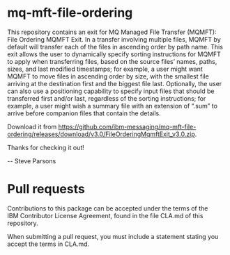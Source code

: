 mq-mft-file-ordering
====================
This repository contains an exit for MQ Managed File Transfer (MQMFT): File Ordering MQMFT Exit. In a transfer involving multiple files, MQMFT by default will transfer each of the files in ascending order by path name. This exit allows the user to dynamically specify sorting instructions for MQMFT to apply when transferring files, based on the source files’ names, paths, sizes, and last modified timestamps; for example, a user might want MQMFT to move files in ascending order by size, with the smallest file arriving at the destination first and the biggest file last. Optionally, the user can also use a positioning capability to specify input files that should be transferred first and/or last, regardless of the sorting instructions; for example, a user might wish a summary file with an extension of “.sum” to arrive before companion files that contain the details. 

Download it from https://github.com/ibm-messaging/mq-mft-file-ordering/releases/download/v3.0/FileOrderingMqmftExit_v3.0.zip.

Thanks for checking it out! 

-- Steve Parsons


 
Pull requests                                                                                           
=============                                                                                           
Contributions to this package can be accepted under the terms of the                                    
IBM Contributor License Agreement, found in the file CLA.md of this repository.                         
                                                                                                        
When submitting a pull request, you must include a statement stating you accept the terms in CLA.md.    

